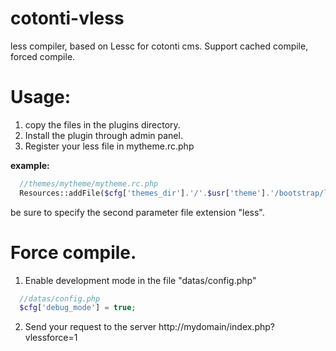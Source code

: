 cotonti-vless
=============
less compiler, based on Lessc for cotonti cms.
Support cached compile, forced compile.

# Usage:

1. copy the files in the plugins directory.
2. Install the plugin through admin panel.
3. Register your less file in mytheme.rc.php 

**example:**
```php 
  //themes/mytheme/mytheme.rc.php 
  Resources::addFile($cfg['themes_dir'].'/'.$usr['theme'].'/bootstrap/less/bootstrap.less', 'less'); 
```
  be sure to specify the second parameter file extension "less".
  
  # Force compile.
  
  1. Enable development mode in the file "datas/config.php"
```php 
  //datas/config.php
  $cfg['debug_mode'] = true;
```
2. Send your request to the server http://mydomain/index.php?vlessforce=1
